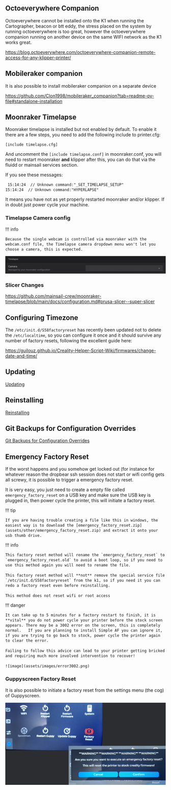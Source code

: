 ## Octoeverywhere Companion

Octoeverywhere cannot be installed onto the K1 when running the Cartographer, beacon or btt eddy, the stress placed on the system by running octoeverywhere is too great, however the octoeverywhere companion running on another device on the same WIFI network as the K1 works great.

<https://blog.octoeverywhere.com/octoeverywhere-companion-remote-access-for-any-klipper-printer/>

## Mobileraker companion

It is also possible to install mobileraker companion on a separate device

<https://github.com/Clon1998/mobileraker_companion?tab=readme-ov-file#standalone-installation>

## Moonraker Timelapse

Moonraker timelapse is installed but not enabled by default.  To enable it there are a few steps, you need to add the following include to printer.cfg:

```
[include timelapse.cfg]
```

And uncomment the `[include timelapse.conf]` in moonraker.conf, you will need to restart moonraker **and** klipper after this, you can do that via the fluidd or mainsail services section.

If you see these messages:

```
 15:14:24  // Unknown command:"_SET_TIMELAPSE_SETUP"
15:14:24  // Unknown command:"HYPERLAPSE"
```
It means you have not as yet properly restarted moonraker and/or klipper.    If in doubt just power cycle your machine.

### Timelapse Camera config

!!! info

    Because the single webcam is controlled via moonraker with the webcam.conf file, the Timelapse camera dropdown menu won't let you choose a camera, this is expected.

![image](assets/images/webcam.png)

### Slicer Changes

<https://github.com/mainsail-crew/moonraker-timelapse/blob/main/docs/configuration.md#prusa-slicer--super-slicer>

## Configuring Timezone

The `/etc/init.d/S58factoryreset` has recently been updated not to delete the `/etc/localtime`, so you can configure it once and it should survive any number of factory resets, following the excellent guide here:

<https://guilouz.github.io/Creality-Helper-Script-Wiki/firmwares/change-date-and-time/>

## Updating

[Updating](updating.md#updating)

## Reinstalling

[Reinstalling](updating.md#reinstalling)

## Git Backups for Configuration Overrides

[Git Backups for Configuration Overrides](config_overrides.md#git-backups-for-configuration-overrides)

## Emergency Factory Reset

If the worst happens and you somehow get locked out (for instance for whatever reason the dropbear ssh session does not start or wifi config gets all screwy, it is possible to trigger a emergency factory reset.

It is very easy, you just need to create a empty file called `emergency_factory_reset` on a USB key and make sure the USB key is plugged in, then power cycle the printer, this will initiate a factory reset.

!!! tip

    If you are having trouble creating a file like this in windows, the easiest way is to download the [emergency_factory_reset.zip](assets/other/emergency_factory_reset.zip) and extract it onto your usb thumb drive.


!!! info

    This factory reset method will rename the `emergency_factory_reset` to `emergency_factory_reset.old` to avoid a boot loop, so if you need to use this method again you will need to rename the file.

    This factory reset method will **not** remove the special service file `/etc/init.d/S58factoryreset` from the k1, so if you need it you can redo a factory reset even before reinstalling.

    This method does not reset wifi or root access

!!! danger

    It can take up to 5 minutes for a factory restart to finish, it is **vital** you do not power cycle your printer before the stock screen appears. There may be a 3002 error on the screen, this is completely normal.   If you are planning to install Simple AF you can ignore it, if you are trying to go back to stock, power cycle the printer again to clear the error.  

    Failing to follow this advice can lead to your printer getting bricked and requiring much more involved intervention to recover!
    
    ![image](assets/images/error3002.png)

### Guppyscreen Factory Reset

It is also possible to initiate a factory reset from the settings menu (the cog) of Guppyscreen.

![image](assets/images/guppyscreen_factory_reset.png)
